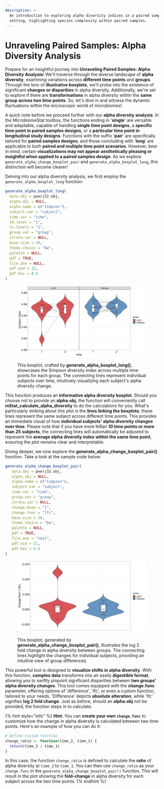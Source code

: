 ```yaml
---
description: >-
  An introduction to exploring alpha diversity indices in a paired sample
  setting, highlighting species complexity within paired samples.
---
```


# Unraveling Paired Samples: Alpha Diversity Analysis

Prepare for an insightful journey into **Unraveling Paired Samples: Alpha Diversity Analysis**! We'll traverse through the diverse landscape of **alpha diversity**, examining variations across **different time points** and **groups**. Through the lens of **illustrative boxplots**, we'll probe into the existence of significant **changes or disparities** in alpha diversity. Additionally, we're set to explore if there are **transformations** in alpha diversity within the **same group across two time points**. So, let's dive in and witness the dynamic fluctuations within the microscopic world of microbiomes!

A quick note before we proceed further with our **alpha diversity analysis**. In the MicrobiomeStat toolbox, the functions ending in '**single**' are versatile and adaptable, capable of handling **single time point designs**, a **specific time point in paired samples designs**, or a **particular time point in longitudinal study designs**. Functions with the suffix '**pair**' are specifically tailored for **paired samples designs**, and those concluding with '**long**' are applicable to both **paired and multiple time point scenarios**. However, bear in mind, certain **visualizations may not appear aesthetically pleasing or insightful when applied to a paired samples design**. As we explore `generate_alpha_change_boxplot_pair` and `generate_alpha_boxplot_long`, this distinction will become clearer!

Delving into our alpha diversity analysis, we first employ the `generate_alpha_boxplot_long` function:

```r
generate_alpha_boxplot_long(
  data.obj = peerj32.obj,
  alpha.obj = NULL,
  alpha.name = c("simpson"),
  subject.var = "subject",
  time.var = "time",
  t0.level = "1",
  ts.levels = "2",
  group.var = "group",
  strata.var = NULL,
  base.size = 20,
  theme.choice = "bw",
  palette = NULL,
  pdf = TRUE,
  file.ann = NULL,
  pdf.wid = 11,
  pdf.hei = 8.5
)
```

<figure><img src="../.gitbook/assets/Screenshot 2023-06-12 at 14.35.00.png" alt=""><figcaption><p>This boxplot, crafted by <strong>generate_alpha_boxplot_long()</strong>, showcases the Simpson diversity index across multiple time points for each group. The connecting lines represent individual subjects over time, intuitively visualizing each subject's alpha diversity change.</p></figcaption></figure>

This function produces an **informative alpha diversity boxplot**. Should you choose not to provide an **alpha.obj**, the function will conveniently call **mStat\_calculate\_alpha\_diversity** to do the calculations for you. What's particularly striking about this plot is the **lines linking the boxplots**; these lines represent the same subject across different time points. This provides an immediate visual of how **individual subjects' alpha diversity changes over time**. Please note that if you have more thRan **10 time points or more than 25 subjects**, the connecting lines will automatically be adjusted to represent the **average alpha diversity index within the same time point**, ensuring the plot remains clear and interpretable.

Diving deeper, we now explore the **generate\_alpha\_change\_boxplot\_pair()** function. Take a look at the sample code below:

```r
generate_alpha_change_boxplot_pair(
   data.obj = peerj32.obj,
   alpha.obj = NULL,
   alpha.name = c("simpson"),
   subject.var = "subject",
   time.var = "time",
   group.var = "group",
   strata.var = NULL,
   change.base = "1",
   change.func = "lfc",
   base.size = 20,
   theme.choice = "bw",
   palette = NULL,
   pdf = TRUE,
   file.ann = "test",
   pdf.wid = 11,
   pdf.hei = 8.5
)
```

<figure><img src="../.gitbook/assets/Screenshot 2023-06-12 at 14.53.57.png" alt=""><figcaption><p>This boxplot, generated by <strong>generate_alpha_change_boxplot_pair()</strong>, illustrates the log 2 fold change in alpha diversity between groups. The connecting lines highlight the changes for individual subjects, providing an intuitive view of group differences.</p></figcaption></figure>

This powerful tool is designed to **visualize shifts in alpha diversity**. With this function, **complex data** transforms into an easily **digestible format**, allowing you to swiftly pinpoint significant disparities between **two groups' alpha diversity changes**. This tool comes equipped with the **change.func** parameter, offering options of 'difference', 'lfc', or even a custom function, tailored to your needs. 'Difference' depicts **absolute alteration**, while 'lfc' signifies **log 2 fold change**. Just as before, should an **alpha.obj** not be provided, the function steps in to calculate.

{% hint style="info" %}
**Hint**: You can **create your own `change.func`** to customize how the change in alpha diversity is calculated between two time points. Here's an example of how you can do it:

```r
# Define custom function
change_ratio <- function(time_2, time_1) {
  return(time_2 / time_1)
}
```

In this case, the function `change_ratio` is defined to calculate the **ratio** of alpha diversity at `time_2` to `time_1`. You can then use `change_ratio` as your `change.func` in the `generate_alpha_change_boxplot_pair()` function. This will result in the plot showing the **fold-change** in alpha diversity for each subject across the two time points.
{% endhint %}
